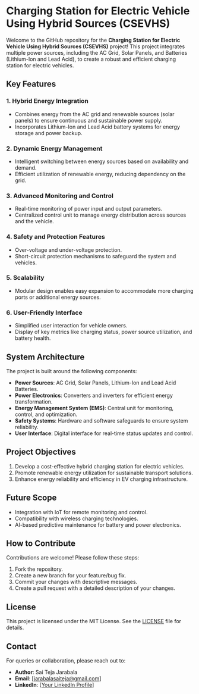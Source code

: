 # Charging Station for Electric Vehicle Using Hybrid Sources (CSEVHS)

Welcome to the GitHub repository for the **Charging Station for Electric Vehicle Using Hybrid Sources (CSEVHS)** project! This project integrates multiple power sources, including the AC Grid, Solar Panels, and Batteries (Lithium-Ion and Lead Acid), to create a robust and efficient charging station for electric vehicles.

## Key Features

### 1. **Hybrid Energy Integration**
- Combines energy from the AC grid and renewable sources (solar panels) to ensure continuous and sustainable power supply.
- Incorporates Lithium-Ion and Lead Acid battery systems for energy storage and power backup.

### 2. **Dynamic Energy Management**
- Intelligent switching between energy sources based on availability and demand.
- Efficient utilization of renewable energy, reducing dependency on the grid.

### 3. **Advanced Monitoring and Control**
- Real-time monitoring of power input and output parameters.
- Centralized control unit to manage energy distribution across sources and the vehicle.

### 4. **Safety and Protection Features**
- Over-voltage and under-voltage protection.
- Short-circuit protection mechanisms to safeguard the system and vehicles.

### 5. **Scalability**
- Modular design enables easy expansion to accommodate more charging ports or additional energy sources.

### 6. **User-Friendly Interface**
- Simplified user interaction for vehicle owners.
- Display of key metrics like charging status, power source utilization, and battery health.

## System Architecture
The project is built around the following components:

- **Power Sources**: AC Grid, Solar Panels, Lithium-Ion and Lead Acid Batteries.
- **Power Electronics**: Converters and inverters for efficient energy transformation.
- **Energy Management System (EMS)**: Central unit for monitoring, control, and optimization.
- **Safety Systems**: Hardware and software safeguards to ensure system reliability.
- **User Interface**: Digital interface for real-time status updates and control.

## Project Objectives
1. Develop a cost-effective hybrid charging station for electric vehicles.
2. Promote renewable energy utilization for sustainable transport solutions.
3. Enhance energy reliability and efficiency in EV charging infrastructure.

## Future Scope
- Integration with IoT for remote monitoring and control.
- Compatibility with wireless charging technologies.
- AI-based predictive maintenance for battery and power electronics.

## How to Contribute
Contributions are welcome! Please follow these steps:

1. Fork the repository.
2. Create a new branch for your feature/bug fix.
3. Commit your changes with descriptive messages.
4. Create a pull request with a detailed description of your changes.

## License
This project is licensed under the MIT License. See the [LICENSE](LICENSE) file for details.

## Contact
For queries or collaboration, please reach out to:
- **Author**: Sai Teja Jarabala
- **Email**: [jarabalasaiteja@gmail.com]
- **LinkedIn**: [[Your LinkedIn Profile](https://www.linkedin.com/in/jsaiteja/)]
